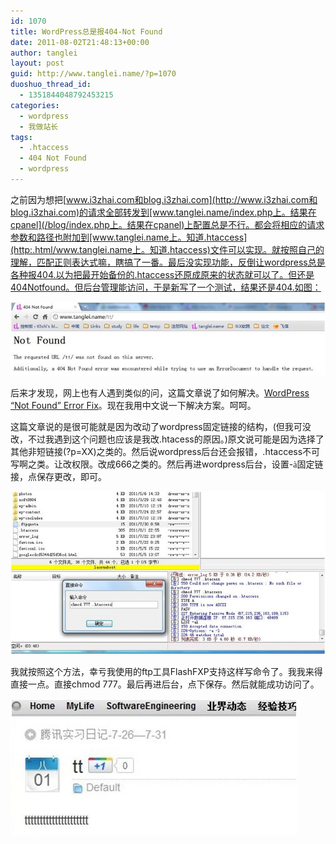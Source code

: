 ```yaml
---
id: 1070
title: WordPress总是报404-Not Found
date: 2011-08-02T21:48:13+00:00
author: tanglei
layout: post
guid: http://www.tanglei.name/?p=1070
duoshuo_thread_id:
  - 1351844048792453215
categories:
  - wordpress
  - 我做站长
tags:
  - .htaccess
  - 404 Not Found
  - wordpress
---
```

之前因为想把[www.i3zhai.com和blog.i3zhai.com](http://www.i3zhai.com和blog.i3zhai.com)的请求全部转发到[www.tanglei.name/index.php上。结果在cpanel](/blog/index.php上。结果在cpanel)上配置总是不行。都会将相应的请求参数和路径也附加到[www.tanglei.name上。知道.htaccess](http:.html/www.tanglei.name上。知道.htaccess)文件可以实现。就按照自己的理解，匹配正则表达式嘛，瞎搞了一番。最后没实现功能，反倒让wordpress总是各种报404.以为把最开始备份的.htaccess还原成原来的状态就可以了。但还是404Notfound。但后台管理能访问，于是新写了一个测试，结果还是404.如图： 


![](/wp-content/uploads/2011/08/080211_1347_Wordpress401.jpg) 

后来才发现，网上也有人遇到类似的问，这篇文章说了如何解决。[WordPress &#8220;Not Found&#8221; Error Fix](http://www.squidoo.com/wordpress-not-found-error-fix)。现在我用中文说一下解决方案。呵呵。 

这篇文章说的是很可能就是因为改动了wordpress固定链接的结构，(但我可没改，不过我遇到这个问题也应该是我改.htacess的原因。)原文说可能是因为选择了其他非短链接(?p=XX)之类的。然后说wordpress后台还会报错，.htaccess不可写啊之类。让改权限。改成666之类的。然后再进wordpress后台，设置-<span style="font-family:Wingdings">à</span>固定链接，点保存更改，即可。 


![](/wp-content/uploads/2011/08/080211_1347_Wordpress402.jpg) 

我就按照这个方法，幸亏我使用的ftp工具FlashFXP支持这样写命令了。我我来得直接一点。直接chmod 777。最后再进后台，点下保存。然后就能成功访问了。 


![](/wp-content/uploads/2011/08/080211_1347_Wordpress403.jpg) 

 
